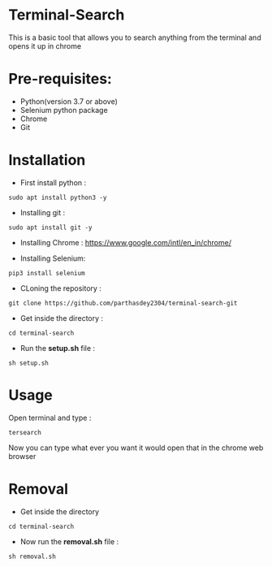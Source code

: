 # Terminal-Search
This is a basic tool that allows you to search anything from the terminal and opens it up in chrome

# Pre-requisites:
+ Python(version 3.7 or above)
+ Selenium python package
+ Chrome
+ Git

# Installation
+ First install python :
```
sudo apt install python3 -y 
```

+ Installing git :
``` 
sudo apt install git -y
```

+ Installing Chrome : https://www.google.com/intl/en_in/chrome/

+ Installing Selenium:
```
pip3 install selenium
```

+ CLoning the repository : 
```
git clone https://github.com/parthasdey2304/terminal-search-git
```

+ Get inside the directory :
```
cd terminal-search
```

+ Run the **setup.sh** file : 
```
sh setup.sh
```

# Usage
Open terminal and type :
```
tersearch
```

Now you can type what ever you want it would open that in the chrome web browser

# Removal
+ Get inside the directory
```
cd terminal-search
````
+ Now run the **removal.sh** file : 
```
sh removal.sh
```

